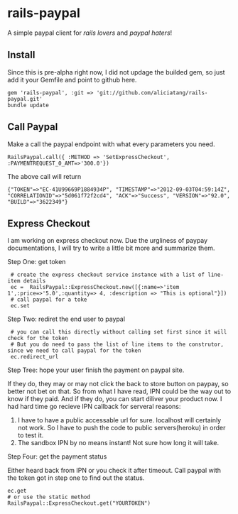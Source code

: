 rails-paypal
============

A simple paypal client for *rails lovers* and *paypal haters*!


Install
-------
Since this is pre-alpha right now, I did not updage the builded gem, so just add it your Gemfile and point to github here.

    gem 'rails-paypal', :git => 'git://github.com/aliciatang/rails-paypal.git'
    bundle update

Call Paypal
-----------
Make a call the paypal endpoint with what every parameters you need.

    RailsPaypal.call({ :METHOD => 'SetExpressCheckout', :PAYMENTREQUEST_0_AMT=>'300.0'})

The above call will return

    {"TOKEN"=>"EC-41U99669P1884934P", "TIMESTAMP"=>"2012-09-03T04:59:14Z", "CORRELATIONID"=>"5d061f72f2cd4", "ACK"=>"Success", "VERSION"=>"92.0", "BUILD"=>"3622349"}

Express Checkout
----------------
I am working on express checkout now. Due the urgliness of paypay documentations, I will try to write a little bit more and summarize them.

Step One: get token

     # create the express checkout service instance with a list of line-item details
     ec =  RailsPaypal::ExpressCheckout.new([{:name=>'item 1',:price=>'5.0',:quantity=> 4, :description => "This is optional"}])
     # call paypal for a toke
     ec.set

Step Two: rediret the end user to paypal
     
     # you can call this directly without calling set first since it will check for the token
     # But you do need to pass the list of line items to the construtor, since we need to call paypal for the token
     ec.redirect_url

Step Tree: hope your user finish the payment on paypal site.

If they do, they may or may not click the back to store button on paypay, so better not bet on that. 
So from what I have read, IPN could be the way out to know if they paid. And if they do, you can start diliver your product now.
I had hard time go recieve IPN callback for serveral reasons:

1. I have to have a public accessable url for sure. localhost will certainly not work. So I have to push the code to public servers(heroku) in order to test it.
2. The sandbox IPN by no means instant! Not sure how long it will take.

Step Four: get the payment status

Either heard back from IPN or you check it after timeout. Call paypal with the token got in step one to find out the status.

    ec.get
    # or use the static method
    RailsPaypal::ExpressCheckout.get("YOURTOKEN")

    

